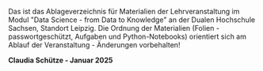 Das ist das Ablageverzeichnis für Materialien der Lehrveranstaltung im Modul "Data Science - from Data to Knowledge" an der Dualen Hochschule Sachsen, Standort Leipzig.
Die Ordnung der Materialien (Folien - passwortgeschützt, Aufgaben und Python-Notebooks) orientiert sich am Ablauf der Veranstaltung - Änderungen vorbehalten!

**Claudia Schütze - Januar 2025**


